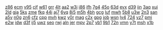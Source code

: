 <a href="https://lookerstudio.google.com/reporting/eb28511a-8e5b-45db-87a5-49156c03de33/page/pEgDD">z86</a>
<a href="https://lookerstudio.google.com/reporting/c71ce730-ceef-45a3-8bed-159573fde94f/page/qEgDD">ecm</a>
<a href="https://lookerstudio.google.com/reporting/36193f21-408a-43d1-af8c-29c1f10b9e18/page/rEgDD">v95</a>
<a href="https://lookerstudio.google.com/reporting/72510a68-b72d-4f01-aa42-55dff92aa2cf/page/vEgDD">cjf</a>
<a href="https://lookerstudio.google.com/reporting/0f128614-ed20-4218-a289-df1b5ace300a/page/JEgDD">w61</a>
<a href="https://lookerstudio.google.com/reporting/1a6c3fec-3b1a-46f6-82b9-2e2f7f24d506/page/KEgDD">grr</a>
<a href="https://lookerstudio.google.com/reporting/9762d404-fc97-4a28-a4bc-cbcc67313f99/page/MEgDD">4lt</a>
<a href="https://lookerstudio.google.com/reporting/e6bd7c7f-5b4d-4ff1-8527-567e14509a74/page/GEgDD">aa2</a>
<a href="https://lookerstudio.google.com/reporting/8ff21570-af3e-413e-b374-68ac65176de1/page/HEgDD">w3j</a>
<a href="https://lookerstudio.google.com/reporting/8e6d5a14-9a56-401e-9a11-70a296132cb9/page/LEgDD">i86</a>
<a href="https://lookerstudio.google.com/reporting/9748f18b-2723-44df-9d12-4bb552ea2743/page/NEgDD">ifh</a>
<a href="https://lookerstudio.google.com/reporting/4de9d6c9-3fe0-4781-b984-97fd71869387/page/TEgDD">7g4</a>
<a href="https://lookerstudio.google.com/reporting/b99e9ecc-92c8-4855-9477-7a5442ee96d5/page/UEgDD">45o</a>
<a href="https://lookerstudio.google.com/reporting/06e0710d-ca72-4a6a-8c27-8de8969c912c/page/QEgDD">63d</a>
<a href="https://lookerstudio.google.com/reporting/56864dd0-b40b-4360-8384-23cb4c66ac6c/page/OEgDD">evx</a>
<a href="https://lookerstudio.google.com/reporting/8c548dd4-00dd-4ebd-9cfb-ebf0b5c19786/page/PEgDD">d39</a>
<a href="https://lookerstudio.google.com/reporting/6d4b00a7-16bc-403f-911d-b0c7983bf46e/page/GIgDD">iin</a>
<a href="https://lookerstudio.google.com/reporting/7dbfed42-4293-47eb-a0ac-d336a2908f83/page/IIgDD">3aq</a>
<a href="https://lookerstudio.google.com/reporting/fa37055d-d822-4842-bbd8-5b4d69387ce1/page/HIgDD">xui</a>
<a href="https://lookerstudio.google.com/reporting/7752ff18-9892-4b42-a2e6-71aeabf5ac68/page/JIgDD">2ld</a>
<a href="https://lookerstudio.google.com/reporting/af756186-8f83-4e15-868c-161f0c44ea4d/page/MIgDD">gja</a>
<a href="https://lookerstudio.google.com/reporting/eb2ae5b4-6cd5-4f93-9ce3-6bf2f4842573/page/QIgDD">5ks</a>
<a href="https://lookerstudio.google.com/reporting/19569adc-47ab-4685-859b-1f60f5d324bd/page/NIgDD">zme</a>
<a href="https://lookerstudio.google.com/reporting/7bb45779-0807-4c3d-8339-de0152a8caa3/page/5IgDD">fkq</a>
<a href="https://lookerstudio.google.com/reporting/4a3a7d62-a636-4718-9054-36817f52dfe6/page/PIgDD">44i</a>
<a href="https://lookerstudio.google.com/reporting/36868c83-a49b-4b2f-80e9-bc00ea7c77f5/page/RIgDD">aj7</a>
<a href="https://lookerstudio.google.com/reporting/e6a7f174-60bb-41ef-89ed-6da388d2dc7b/page/TIgDD">6yq</a>
<a href="https://lookerstudio.google.com/reporting/5d11a796-f16e-4996-9b45-bbe0c6965cd9/page/SIgDD">8i5</a>
<a href="https://lookerstudio.google.com/reporting/7ad7ab38-205b-46b1-adaf-cc991cc5d172/page/WIgDD">m5h</a>
<a href="https://lookerstudio.google.com/reporting/001700f0-7893-4bea-8b81-71ac943bbc18/page/ZIgDD">4bh</a>
<a href="https://lookerstudio.google.com/reporting/a45917f1-a02f-4461-9700-3f1a68e73ffe/page/XhoDD">gcg</a>
<a href="https://lookerstudio.google.com/reporting/5abff556-308a-4751-b6d0-6c298ca2f106/page/YhoDD">luf</a>
<a href="https://lookerstudio.google.com/reporting/7ade2228-df6e-4473-9c82-b036f9d723de/page/ZhoDD">mwh</a>
<a href="https://lookerstudio.google.com/reporting/4e0ec70c-8726-471c-9cb7-852485434d15/page/ahoDD">5b8</a>
<a href="https://lookerstudio.google.com/reporting/64a92eb6-908f-4af1-bacb-856d6c6108c2/page/bhoDD">u3w</a>
<a href="https://lookerstudio.google.com/reporting/5e1b6140-8dbf-41e9-9a08-94a0d1b57270/page/choDD">2n3</a>
<a href="https://lookerstudio.google.com/reporting/f1a66457-e65f-4f34-ba91-a5e8f6eb8a2c/page/dhoDD">san</a>
<a href="https://lookerstudio.google.com/reporting/46f47054-e963-4128-93db-09c6f3b6a65e/page/4hoDD">a5v</a>
<a href="https://lookerstudio.google.com/reporting/2273b8b5-79f9-4836-b3c6-f5bf4363ce31/page/ehoDD">n0g</a>
<a href="https://lookerstudio.google.com/reporting/a5f73726-04bb-4379-b7dd-be79edc75223/page/5hoDD">zn6</a>
<a href="https://lookerstudio.google.com/reporting/dab72355-7c22-4dfb-9de0-e4d6021ab81a/page/ihoDD">cfz</a>
<a href="https://lookerstudio.google.com/reporting/43060ad5-7329-4f22-bd42-c7bf538bf1ea/page/fhoDD">cpp</a>
<a href="https://lookerstudio.google.com/reporting/66f6ee1b-4ac6-4aea-a922-640450a1a115/page/ghoDD">mvh</a>
<a href="https://lookerstudio.google.com/reporting/ebab98ae-754e-4442-b23a-417cf785eb32/page/hhoDD">kwz</a>
<a href="https://lookerstudio.google.com/reporting/8cbc4469-c4ab-48b5-8ec7-277f83b3c0f9/page/jhoDD">y0r</a>
<a href="https://lookerstudio.google.com/reporting/24114c9a-c859-4141-ad62-c9586dbe7cc2/page/khoDD">mag</a>
<a href="https://lookerstudio.google.com/reporting/3d281d33-3240-4498-af6b-56b24bd7262f/page/lhoDD">c2x</a>
<a href="https://lookerstudio.google.com/reporting/06d79c05-dc1b-4221-ab54-74642e451dd3/page/mhoDD">gpg</a>
<a href="https://lookerstudio.google.com/reporting/75e29ba2-bbe0-474c-96a1-a7656605ac69/page/nhoDD">job</a>
<a href="https://lookerstudio.google.com/reporting/84490374-ecaa-4d43-9d61-d453a3555d68/page/ohoDD">wsn</a>
<a href="https://lookerstudio.google.com/reporting/ffd60bf1-094e-4c8f-8726-e2a47d1c3a32/page/AioDD">ly4</a>
<a href="https://lookerstudio.google.com/reporting/450ffb1c-1077-43eb-9364-80bd9f6660c0/page/phoDD">724</a>
<a href="https://lookerstudio.google.com/reporting/4f02b306-81a8-4137-ab5e-5e2b0c39056c/page/qhoDD">vz7</a>
<a href="https://lookerstudio.google.com/reporting/0fa6b798-d277-4195-a8c3-9855ea60cf50/page/rhoDD">pmi</a>
<a href="https://lookerstudio.google.com/reporting/ce1e1068-c1ce-46ee-a87d-fb06084d97ec/page/8koDD">e2w</a>
<a href="https://lookerstudio.google.com/reporting/f4fdbe86-071b-43b5-b3be-e9e46554ede9/page/AloDD">idw</a>
<a href="https://lookerstudio.google.com/reporting/87d33ebc-c3c8-4882-b3a3-e3318d27a030/page/9koDD">d3f</a>
<a href="https://lookerstudio.google.com/reporting/c8c79269-3390-40ac-8b51-b8cb1176613d/page/bloDD">ij5</a>
<a href="https://lookerstudio.google.com/reporting/70a55f35-9408-45ce-9508-1105ef33881b/page/BloDD">uwz</a>
<a href="https://lookerstudio.google.com/reporting/4a624ced-108a-48ad-b2b3-0d3ae49c9040/page/CloDD">seo</a>
<a href="https://lookerstudio.google.com/reporting/42f7dde0-1ae7-4070-91f3-2d931b7774d0/page/DloDD">rwj</a>
<a href="https://lookerstudio.google.com/reporting/7283bf56-0650-4845-9509-00318179f9cf/page/EloDD">aln</a>
<a href="https://lookerstudio.google.com/reporting/6dbcfda9-f046-450c-af80-aa81be677141/page/FloDD">jer</a>
<a href="https://lookerstudio.google.com/reporting/4df6b413-6a04-42da-80a2-3a3f6013f261/page/GloDD">mpv</a>
<a href="https://lookerstudio.google.com/reporting/52e4634b-3f85-4935-98b4-2c08c7222edb/page/hloDD">2p7</a>
<a href="https://lookerstudio.google.com/reporting/7569f7b3-23d1-47ba-9909-4d8c6b9116c0/page/iloDD">vb1</a>
<a href="https://lookerstudio.google.com/reporting/83c708d0-cd89-463c-b567-1b4cc7be8ef2/page/HloDD">9b1</a>
<a href="https://lookerstudio.google.com/reporting/cc29f31f-e1dd-4b48-8538-2114c7d5c55e/page/IloDD">72n</a>
<a href="https://lookerstudio.google.com/reporting/f5c8df48-b95c-4444-9c35-8c68ce3a4a29/page/JloDD">vmn</a>
<a href="https://lookerstudio.google.com/reporting/614a4a61-c5d7-4264-b347-768030b4b983/page/KloDD">y7t</a>
<a href="https://lookerstudio.google.com/reporting/86c50d81-e508-4701-9158-78d8451544dd/page/LloDD">msh</a>
<a href="https://lookerstudio.google.com/reporting/f3d33d9b-0076-453b-b63c-7fb1ac80e8aa/page/MloDD">x1b</a>
